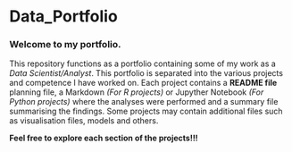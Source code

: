 # Data_Portfolio
### Welcome to my portfolio. 
This repository functions as a portfolio containing some of my work as a *Data Scientist/Analyst*.
This portfolio is separated into the various projects and competence I have worked on. 
Each project contains a **README file** planning file, a Markdown *(For R projects)* or Jupyther Notebook *(For Python projects)* where the analyses were performed and a summary file summarising the findings. 
Some projects may contain additional files such as visualisation files, models and others.

**Feel free to explore each section of the projects!!!**


